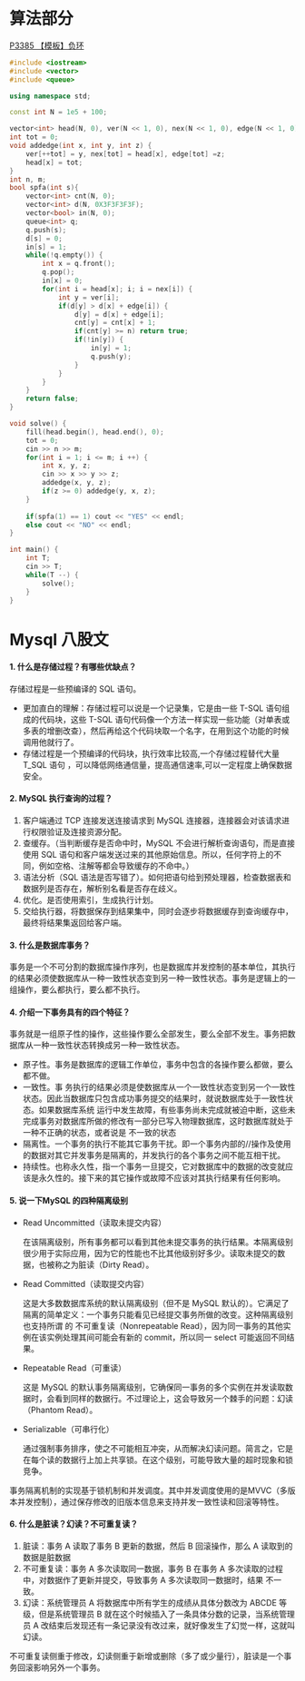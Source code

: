 # 算法部分

[P3385 【模板】负环](https://www.luogu.com.cn/problem/P3385)

```cpp
#include <iostream>
#include <vector>
#include <queue>

using namespace std;

const int N = 1e5 + 100;

vector<int> head(N, 0), ver(N << 1, 0), nex(N << 1, 0), edge(N << 1, 0);
int tot = 0;
void addedge(int x, int y, int z) {
	ver[++tot] = y, nex[tot] = head[x], edge[tot] =z;
	head[x] = tot;
}
int n, m;
bool spfa(int s){
	vector<int> cnt(N, 0);
	vector<int> d(N, 0X3F3F3F3F);
	vector<bool> in(N, 0);
	queue<int> q;
	q.push(s);
	d[s] = 0; 
	in[s] = 1;
	while(!q.empty()) {
		int x = q.front();
		q.pop();
		in[x] = 0;
		for(int i = head[x]; i; i = nex[i]) {
			int y = ver[i];
			if(d[y] > d[x] + edge[i]) {
				d[y] = d[x] + edge[i];
				cnt[y] = cnt[x] + 1;
				if(cnt[y] >= n) return true;
				if(!in[y]) {
					in[y] = 1;
					q.push(y); 
				}
			}
		}
	} 
	return false;
}

void solve() {
	fill(head.begin(), head.end(), 0);
	tot = 0;
	cin >> n >> m;
	for(int i = 1; i <= m; i ++) {
		int x, y, z;
		cin >> x >> y >> z;
		addedge(x, y, z);
		if(z >= 0) addedge(y, x, z);
	}
	
	if(spfa(1) == 1) cout << "YES" << endl;
	else cout << "NO" << endl;
}

int main() {
	int T;
	cin >> T;
	while(T --) {
		solve();
	}
}
```



# Mysql 八股文

#### 1. 什么是存储过程？有哪些优缺点？

存储过程是一些预编译的 SQL 语句。

- 更加直白的理解：存储过程可以说是一个记录集，它是由一些 T-SQL 语句组成的代码块，这些 T-SQL 语句代码像一个方法一样实现一些功能（对单表或多表的增删改查），然后再给这个代码块取一个名字，在用到这个功能的时候调用他就行了。
- 存储过程是一个预编译的代码块，执行效率比较高,一个存储过程替代大量 T_SQL 语句 ，可以降低网络通信量，提高通信速率,可以一定程度上确保数据安全。

#### 2. MySQL 执行查询的过程？

1. 客户端通过 TCP 连接发送连接请求到 MySQL 连接器，连接器会对该请求进行权限验证及连接资源分配。
2. 查缓存。（当判断缓存是否命中时，MySQL 不会进行解析查询语句，而是直接使用 SQL 语句和客户端发送过来的其他原始信息。所以，任何字符上的不同，例如空格、注解等都会导致缓存的不命中。）
3. 语法分析（SQL 语法是否写错了）。如何把语句给到预处理器，检查数据表和数据列是否存在，解析别名看是否存在歧义。
4. 优化。是否使用索引，生成执行计划。
5. 交给执行器，将数据保存到结果集中，同时会逐步将数据缓存到查询缓存中，最终将结果集返回给客户端。

#### 3. 什么是数据库事务？

事务是一个不可分割的数据库操作序列，也是数据库并发控制的基本单位，其执行的结果必须使数据库从一种一致性状态变到另一种一致性状态。事务是逻辑上的一组操作，要么都执行，要么都不执行。

#### 4. 介绍一下事务具有的四个特征？

事务就是一组原子性的操作，这些操作要么全部发生，要么全部不发生。事务把数据库从一种一致性状态转换成另一种一致性状态。

- 原子性。事务是数据库的逻辑工作单位，事务中包含的各操作要么都做，要么都不做。
- 一致性。事 务执行的结果必须是使数据库从一个一致性状态变到另一个一致性状态。因此当数据库只包含成功事务提交的结果时，就说数据库处于一致性状态。如果数据库系统 运行中发生故障，有些事务尚未完成就被迫中断，这些未完成事务对数据库所做的修改有一部分已写入物理数据库，这时数据库就处于一种不正确的状态，或者说是 不一致的状态
- 隔离性。一个事务的执行不能其它事务干扰。即一个事务内部的//操作及使用的数据对其它并发事务是隔离的，并发执行的各个事务之间不能互相干扰。
- 持续性。也称永久性，指一个事务一旦提交，它对数据库中的数据的改变就应该是永久性的。接下来的其它操作或故障不应该对其执行结果有任何影响。

#### 5. 说一下MySQL 的四种隔离级别

- Read Uncommitted（读取未提交内容）

  在该隔离级别，所有事务都可以看到其他未提交事务的执行结果。本隔离级别很少用于实际应用，因为它的性能也不比其他级别好多少。读取未提交的数据，也被称之为脏读（Dirty Read）。

- Read Committed（读取提交内容）

  这是大多数数据库系统的默认隔离级别（但不是 MySQL 默认的）。它满足了隔离的简单定义：一个事务只能看见已经提交事务所做的改变。这种隔离级别 也支持所谓 的 不可重复读（Nonrepeatable Read），因为同一事务的其他实例在该实例处理其间可能会有新的 commit，所以同一 select 可能返回不同结果。

- Repeatable Read（可重读）

  这是 MySQL 的默认事务隔离级别，它确保同一事务的多个实例在并发读取数据时，会看到同样的数据行。不过理论上，这会导致另一个棘手的问题：幻读 （Phantom Read）。

- Serializable（可串行化）

  通过强制事务排序，使之不可能相互冲突，从而解决幻读问题。简言之，它是在每个读的数据行上加上共享锁。在这个级别，可能导致大量的超时现象和锁竞争。

事务隔离机制的实现基于锁机制和并发调度。其中并发调度使用的是MVVC（多版本并发控制），通过保存修改的旧版本信息来支持并发一致性读和回滚等特性。

#### 6. 什么是脏读？幻读？不可重复读？

1. 脏读：事务 A 读取了事务 B 更新的数据，然后 B 回滚操作，那么 A 读取到的数据是脏数据
2. 不可重复读：事务 A 多次读取同一数据，事务 B 在事务 A 多次读取的过程中，对数据作了更新并提交，导致事务 A 多次读取同一数据时，结果 不一致。
3. 幻读：系统管理员 A 将数据库中所有学生的成绩从具体分数改为 ABCDE 等级，但是系统管理员 B 就在这个时候插入了一条具体分数的记录，当系统管理员 A 改结束后发现还有一条记录没有改过来，就好像发生了幻觉一样，这就叫幻读。

不可重复读侧重于修改，幻读侧重于新增或删除（多了或少量行），脏读是一个事务回滚影响另外一个事务。

